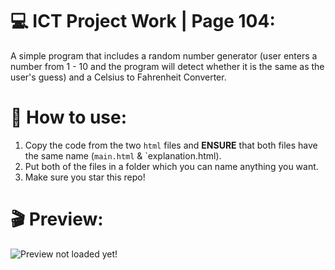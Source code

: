 # 💻 ICT Project Work | Page 104:

A simple program that includes a random number generator (user enters a number from 1 - 10 and the program will detect whether it is the same as the user's guess) and a Celsius to Fahrenheit Converter. 

# 📃 How to use:
1. Copy the code from the two `html` files and **ENSURE** that both files have the same name (`main.html` & `explanation.html).
2. Put both of the files in a folder which you can name anything you want. 
3. Make sure you star this repo!

# 🎬 Preview: 
![Preview not loaded yet!]([https://github.com/Remmiii/ICT-Project-Work-Page-104/blob/main/Preview.mp4](https://github.com/Remmiii/ICT-Project-Work-Page-104/assets/122674586/24e998a2-7241-4162-8786-aacc1e2e03ba))
